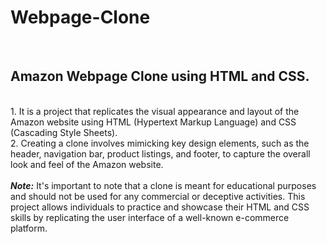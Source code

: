 # Webpage-Clone
<br>
<h2>Amazon Webpage Clone using HTML and CSS.</h2>
<br>
1. It is a project that replicates the visual appearance and layout of the Amazon website using HTML (Hypertext Markup Language) and CSS (Cascading Style Sheets).
<br>
2. Creating a clone involves mimicking key design elements, such as the header, navigation bar, product listings, and footer, to capture the overall look and feel of the Amazon website.
<br>
<br>
<b><i>Note:</i></b> It's important to note that a clone is meant for educational purposes and should not be used for any commercial or deceptive activities. This project allows individuals to practice and showcase their HTML and CSS skills by replicating the user interface of a well-known e-commerce platform.